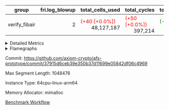 | group | fri.log_blowup | total_cells_used | total_cycles | total_proof_time_ms |
| --- | --- | --- | --- | --- |
| verify_fibair | <div style='text-align: right'>2</div>  | <span style="color: red">(+40 [+0.0%])</span> <div style='text-align: right'>48,127,187</div>  | <span style="color: red">(+50 [+0.0%])</span> <div style='text-align: right'>397,214</div>  | <span style="color: green">(-49.0 [-1.6%])</span> <div style='text-align: right'>2,993.0</div>  |


<details>
<summary>Detailed Metrics</summary>

| air_name | cells | constraints | interactions | main_cols | quotient_deg | rows |
| --- | --- | --- | --- | --- | --- | --- |
| FibonacciAir | <div style='text-align: right'>32</div>  | <div style='text-align: right'>5</div>  |  | <div style='text-align: right'>2</div>  | <div style='text-align: right'>1</div>  | <div style='text-align: right'>16</div>  |
| ProgramAir |  | <div style='text-align: right'>4</div>  | <div style='text-align: right'>1</div>  |  | <div style='text-align: right'>1</div>  |  |
| VmConnectorAir |  | <div style='text-align: right'>8</div>  | <div style='text-align: right'>3</div>  |  | <div style='text-align: right'>4</div>  |  |
| PersistentBoundaryAir<8> |  | <div style='text-align: right'>5</div>  | <div style='text-align: right'>3</div>  |  | <div style='text-align: right'>4</div>  |  |
| MemoryMerkleAir<8> |  | <div style='text-align: right'>38</div>  | <div style='text-align: right'>4</div>  |  | <div style='text-align: right'>4</div>  |  |
| AccessAdapterAir<2> |  | <div style='text-align: right'>12</div>  | <div style='text-align: right'>5</div>  |  | <div style='text-align: right'>4</div>  |  |
| AccessAdapterAir<4> |  | <div style='text-align: right'>12</div>  | <div style='text-align: right'>5</div>  |  | <div style='text-align: right'>4</div>  |  |
| AccessAdapterAir<8> |  | <div style='text-align: right'>12</div>  | <div style='text-align: right'>5</div>  |  | <div style='text-align: right'>4</div>  |  |
| Poseidon2VmAir<BabyBearParameters> |  | <div style='text-align: right'>517</div>  | <div style='text-align: right'>32</div>  |  | <div style='text-align: right'>4</div>  |  |
| FriReducedOpeningAir |  | <div style='text-align: right'>59</div>  | <div style='text-align: right'>35</div>  |  | <div style='text-align: right'>4</div>  |  |
| VmAirWrapper<NativeVectorizedAdapterAir<4>, FieldExtensionCoreAir> |  | <div style='text-align: right'>23</div>  | <div style='text-align: right'>15</div>  |  | <div style='text-align: right'>4</div>  |  |
| VmAirWrapper<NativeAdapterAir<2, 1>, FieldArithmeticCoreAir> |  | <div style='text-align: right'>23</div>  | <div style='text-align: right'>15</div>  |  | <div style='text-align: right'>4</div>  |  |
| VmAirWrapper<JalNativeAdapterAir, JalCoreAir> |  | <div style='text-align: right'>6</div>  | <div style='text-align: right'>7</div>  |  | <div style='text-align: right'>4</div>  |  |
| VmAirWrapper<BranchNativeAdapterAir, BranchEqualCoreAir<1> |  | <div style='text-align: right'>23</div>  | <div style='text-align: right'>11</div>  |  | <div style='text-align: right'>2</div>  |  |
| VmAirWrapper<NativeLoadStoreAdapterAir<1>, NativeLoadStoreCoreAir<1> |  | <div style='text-align: right'>31</div>  | <div style='text-align: right'>19</div>  |  | <div style='text-align: right'>4</div>  |  |
| PhantomAir |  | <div style='text-align: right'>4</div>  | <div style='text-align: right'>3</div>  |  | <div style='text-align: right'>4</div>  |  |
| VariableRangeCheckerAir |  | <div style='text-align: right'>4</div>  | <div style='text-align: right'>1</div>  |  | <div style='text-align: right'>1</div>  |  |

| commit_exe_time_ms | execute_and_trace_gen_time_ms | execute_time_ms | fri.log_blowup | keygen_time_ms | stark_prove_excluding_trace_time_ms | total_cells | verify_program_compile_ms |
| --- | --- | --- | --- | --- | --- | --- | --- |
| <span style="color: green">(-1.0 [-12.5%])</span> <div style='text-align: right'>7.0</div>  | <span style="color: green">(-3.0 [-0.2%])</span> <div style='text-align: right'>1,755.0</div>  | <span style="color: green">(-10.0 [-1.3%])</span> <div style='text-align: right'>755.0</div>  | <div style='text-align: right'>2</div>  | <span style="color: green">(-5.0 [-1.4%])</span> <div style='text-align: right'>348.0</div>  | <span style="color: green">(-2.0 [-18.2%])</span> <div style='text-align: right'>9.0</div>  | <div style='text-align: right'>32</div>  | <span style="color: red">(+1.0 [+6.7%])</span> <div style='text-align: right'>16.0</div>  |

| segment | total_cycles | trace_gen_time_ms |
| --- | --- | --- |
| 0 | <span style="color: red">(+25 [+0.0%])</span> <div style='text-align: right'>198,607</div>  | <span style="color: red">(+6.0 [+0.6%])</span> <div style='text-align: right'>998.0</div>  |

| group | segment | stark_prove_excluding_trace_time_ms | total_cells | total_cells_used | total_cycles | trace_gen_time_ms |
| --- | --- | --- | --- | --- | --- | --- |
| verify_fibair | 0 | <span style="color: green">(-49.0 [-1.6%])</span> <div style='text-align: right'>2,993.0</div>  | <div style='text-align: right'>107,769,880</div>  | <span style="color: red">(+40 [+0.0%])</span> <div style='text-align: right'>48,127,187</div>  | <span style="color: red">(+50 [+0.0%])</span> <div style='text-align: right'>397,214</div>  | <span style="color: green">(-8.0 [-0.8%])</span> <div style='text-align: right'>981.0</div>  |

| group | chip_name | segment | rows_used |
| --- | --- | --- | --- |
| verify_fibair | ProgramChip | 0 | <div style='text-align: right'>16,317</div>  |
| verify_fibair | VmConnectorAir | 0 | <div style='text-align: right'>2</div>  |
| verify_fibair | Boundary | 0 | <div style='text-align: right'>22,770</div>  |
| verify_fibair | Merkle | 0 | <div style='text-align: right'>43,900</div>  |
| verify_fibair | AccessAdapter<2> | 0 | <span style="color: green">(-12 [-0.0%])</span> <div style='text-align: right'>58,172</div>  |
| verify_fibair | AccessAdapter<4> | 0 | <span style="color: green">(-6 [-0.0%])</span> <div style='text-align: right'>35,786</div>  |
| verify_fibair | AccessAdapter<8> | 0 | <div style='text-align: right'>23,300</div>  |
| verify_fibair | Poseidon2VmAir<BabyBearParameters> | 0 | <div style='text-align: right'>66,670</div>  |
| verify_fibair | FriReducedOpeningAir | 0 | <div style='text-align: right'>336</div>  |
| verify_fibair | <NativeVectorizedAdapterAir<4>,FieldExtensionCoreAir> | 0 | <div style='text-align: right'>2,186</div>  |
| verify_fibair | <NativeAdapterAir<2, 1>,FieldArithmeticCoreAir> | 0 | <div style='text-align: right'>68,144</div>  |
| verify_fibair | <JalNativeAdapterAir,JalCoreAir> | 0 | <span style="color: red">(+25 [+0.5%])</span> <div style='text-align: right'>5,129</div>  |
| verify_fibair | <BranchNativeAdapterAir,BranchEqualCoreAir<1>> | 0 | <div style='text-align: right'>30,558</div>  |
| verify_fibair | <NativeLoadStoreAdapterAir<1>,NativeLoadStoreCoreAir<1>> | 0 | <div style='text-align: right'>85,891</div>  |
| verify_fibair | PhantomAir | 0 | <div style='text-align: right'>5,216</div>  |
| verify_fibair | VariableRangeCheckerAir | 0 | <div style='text-align: right'>262,144</div>  |

| group | dsl_ir | opcode | segment | frequency |
| --- | --- | --- | --- | --- |
| verify_fibair |  | ADD | 0 | <div style='text-align: right'>54,984</div>  |
| verify_fibair |  | BBE4DIV | 0 | <div style='text-align: right'>297</div>  |
| verify_fibair |  | BBE4MUL | 0 | <div style='text-align: right'>891</div>  |
| verify_fibair |  | BEQ | 0 | <div style='text-align: right'>1,418</div>  |
| verify_fibair |  | BNE | 0 | <div style='text-align: right'>29,140</div>  |
| verify_fibair |  | COMP_POS2 | 0 | <div style='text-align: right'>1,092</div>  |
| verify_fibair |  | DIV | 0 | <div style='text-align: right'>3</div>  |
| verify_fibair |  | FE4ADD | 0 | <div style='text-align: right'>492</div>  |
| verify_fibair |  | FE4SUB | 0 | <div style='text-align: right'>506</div>  |
| verify_fibair |  | FRI_REDUCED_OPENING | 0 | <div style='text-align: right'>126</div>  |
| verify_fibair |  | JAL | 0 | <span style="color: red">(+25 [+0.5%])</span> <div style='text-align: right'>5,129</div>  |
| verify_fibair |  | LOADW | 0 | <div style='text-align: right'>18,438</div>  |
| verify_fibair |  | LOADW2 | 0 | <div style='text-align: right'>14,569</div>  |
| verify_fibair |  | MUL | 0 | <div style='text-align: right'>9,857</div>  |
| verify_fibair |  | PERM_POS2 | 0 | <div style='text-align: right'>265</div>  |
| verify_fibair |  | PHANTOM | 0 | <div style='text-align: right'>5,216</div>  |
| verify_fibair |  | SHINTW | 0 | <div style='text-align: right'>13,651</div>  |
| verify_fibair |  | STOREW | 0 | <div style='text-align: right'>30,347</div>  |
| verify_fibair |  | STOREW2 | 0 | <div style='text-align: right'>8,886</div>  |
| verify_fibair |  | SUB | 0 | <div style='text-align: right'>3,300</div>  |

| group | air_name | dsl_ir | opcode | segment | cells_used |
| --- | --- | --- | --- | --- | --- |
| verify_fibair | <NativeAdapterAir<2, 1>,FieldArithmeticCoreAir> |  | ADD | 0 | <div style='text-align: right'>1,649,520</div>  |
| verify_fibair | AccessAdapter<2> |  | ADD | 0 | <span style="color: green">(-66 [-0.5%])</span> <div style='text-align: right'>12,881</div>  |
| verify_fibair | AccessAdapter<4> |  | ADD | 0 | <span style="color: green">(-39 [-0.5%])</span> <div style='text-align: right'>7,774</div>  |
| verify_fibair | AccessAdapter<8> |  | ADD | 0 | <div style='text-align: right'>731</div>  |
| verify_fibair | Boundary |  | ADD | 0 | <div style='text-align: right'>1,720</div>  |
| verify_fibair | Merkle |  | ADD | 0 | <div style='text-align: right'>2,752</div>  |
| verify_fibair | <NativeVectorizedAdapterAir<4>,FieldExtensionCoreAir> |  | BBE4DIV | 0 | <div style='text-align: right'>11,880</div>  |
| verify_fibair | AccessAdapter<2> |  | BBE4DIV | 0 | <div style='text-align: right'>2,904</div>  |
| verify_fibair | AccessAdapter<4> |  | BBE4DIV | 0 | <div style='text-align: right'>1,716</div>  |
| verify_fibair | <NativeVectorizedAdapterAir<4>,FieldExtensionCoreAir> |  | BBE4MUL | 0 | <div style='text-align: right'>35,640</div>  |
| verify_fibair | AccessAdapter<2> |  | BBE4MUL | 0 | <span style="color: green">(-66 [-0.4%])</span> <div style='text-align: right'>15,070</div>  |
| verify_fibair | AccessAdapter<4> |  | BBE4MUL | 0 | <span style="color: green">(-39 [-0.4%])</span> <div style='text-align: right'>8,905</div>  |
| verify_fibair | <BranchNativeAdapterAir,BranchEqualCoreAir<1>> |  | BEQ | 0 | <div style='text-align: right'>32,614</div>  |
| verify_fibair | <BranchNativeAdapterAir,BranchEqualCoreAir<1>> |  | BNE | 0 | <div style='text-align: right'>670,220</div>  |
| verify_fibair | AccessAdapter<2> |  | BNE | 0 | <div style='text-align: right'>946</div>  |
| verify_fibair | AccessAdapter<4> |  | BNE | 0 | <div style='text-align: right'>559</div>  |
| verify_fibair | AccessAdapter<2> |  | COMP_POS2 | 0 | <div style='text-align: right'>48,048</div>  |
| verify_fibair | AccessAdapter<4> |  | COMP_POS2 | 0 | <div style='text-align: right'>28,392</div>  |
| verify_fibair | AccessAdapter<8> |  | COMP_POS2 | 0 | <div style='text-align: right'>18,564</div>  |
| verify_fibair | Poseidon2VmAir<BabyBearParameters> |  | COMP_POS2 | 0 | <div style='text-align: right'>610,428</div>  |
| verify_fibair | <NativeAdapterAir<2, 1>,FieldArithmeticCoreAir> |  | DIV | 0 | <div style='text-align: right'>90</div>  |
| verify_fibair | <NativeVectorizedAdapterAir<4>,FieldExtensionCoreAir> |  | FE4ADD | 0 | <div style='text-align: right'>19,680</div>  |
| verify_fibair | AccessAdapter<2> |  | FE4ADD | 0 | <div style='text-align: right'>10,450</div>  |
| verify_fibair | AccessAdapter<4> |  | FE4ADD | 0 | <div style='text-align: right'>6,175</div>  |
| verify_fibair | <NativeVectorizedAdapterAir<4>,FieldExtensionCoreAir> |  | FE4SUB | 0 | <div style='text-align: right'>20,240</div>  |
| verify_fibair | AccessAdapter<2> |  | FE4SUB | 0 | <div style='text-align: right'>18,546</div>  |
| verify_fibair | AccessAdapter<4> |  | FE4SUB | 0 | <div style='text-align: right'>10,959</div>  |
| verify_fibair | AccessAdapter<2> |  | FRI_REDUCED_OPENING | 0 | <div style='text-align: right'>2,024</div>  |
| verify_fibair | AccessAdapter<4> |  | FRI_REDUCED_OPENING | 0 | <div style='text-align: right'>1,196</div>  |
| verify_fibair | FriReducedOpeningAir |  | FRI_REDUCED_OPENING | 0 | <div style='text-align: right'>21,504</div>  |
| verify_fibair | <JalNativeAdapterAir,JalCoreAir> |  | JAL | 0 | <span style="color: red">(+250 [+0.5%])</span> <div style='text-align: right'>51,290</div>  |
| verify_fibair | AccessAdapter<2> |  | JAL | 0 | <div style='text-align: right'>11</div>  |
| verify_fibair | AccessAdapter<4> |  | JAL | 0 | <div style='text-align: right'>13</div>  |
| verify_fibair | <NativeLoadStoreAdapterAir<1>,NativeLoadStoreCoreAir<1>> |  | LOADW | 0 | <div style='text-align: right'>755,958</div>  |
| verify_fibair | AccessAdapter<2> |  | LOADW | 0 | <div style='text-align: right'>29,062</div>  |
| verify_fibair | AccessAdapter<4> |  | LOADW | 0 | <div style='text-align: right'>20,566</div>  |
| verify_fibair | AccessAdapter<8> |  | LOADW | 0 | <div style='text-align: right'>16,133</div>  |
| verify_fibair | Boundary |  | LOADW | 0 | <div style='text-align: right'>27,880</div>  |
| verify_fibair | Merkle |  | LOADW | 0 | <div style='text-align: right'>44,416</div>  |
| verify_fibair | <NativeLoadStoreAdapterAir<1>,NativeLoadStoreCoreAir<1>> |  | LOADW2 | 0 | <div style='text-align: right'>597,329</div>  |
| verify_fibair | AccessAdapter<2> |  | LOADW2 | 0 | <div style='text-align: right'>13,288</div>  |
| verify_fibair | AccessAdapter<4> |  | LOADW2 | 0 | <div style='text-align: right'>7,969</div>  |
| verify_fibair | AccessAdapter<8> |  | LOADW2 | 0 | <div style='text-align: right'>1,003</div>  |
| verify_fibair | Boundary |  | LOADW2 | 0 | <div style='text-align: right'>1,880</div>  |
| verify_fibair | Merkle |  | LOADW2 | 0 | <div style='text-align: right'>2,880</div>  |
| verify_fibair | <NativeAdapterAir<2, 1>,FieldArithmeticCoreAir> |  | MUL | 0 | <div style='text-align: right'>295,710</div>  |
| verify_fibair | AccessAdapter<2> |  | MUL | 0 | <div style='text-align: right'>11,110</div>  |
| verify_fibair | AccessAdapter<4> |  | MUL | 0 | <div style='text-align: right'>10,647</div>  |
| verify_fibair | AccessAdapter<8> |  | MUL | 0 | <div style='text-align: right'>10,982</div>  |
| verify_fibair | Boundary |  | MUL | 0 | <div style='text-align: right'>25,840</div>  |
| verify_fibair | Merkle |  | MUL | 0 | <div style='text-align: right'>41,152</div>  |
| verify_fibair | AccessAdapter<2> |  | PERM_POS2 | 0 | <div style='text-align: right'>22,770</div>  |
| verify_fibair | AccessAdapter<4> |  | PERM_POS2 | 0 | <div style='text-align: right'>13,455</div>  |
| verify_fibair | AccessAdapter<8> |  | PERM_POS2 | 0 | <div style='text-align: right'>8,806</div>  |
| verify_fibair | Poseidon2VmAir<BabyBearParameters> |  | PERM_POS2 | 0 | <div style='text-align: right'>148,135</div>  |
| verify_fibair | PhantomAir |  | PHANTOM | 0 | <div style='text-align: right'>31,296</div>  |
| verify_fibair | <NativeLoadStoreAdapterAir<1>,NativeLoadStoreCoreAir<1>> |  | SHINTW | 0 | <div style='text-align: right'>559,691</div>  |
| verify_fibair | AccessAdapter<2> |  | SHINTW | 0 | <div style='text-align: right'>89,463</div>  |
| verify_fibair | AccessAdapter<4> |  | SHINTW | 0 | <div style='text-align: right'>69,849</div>  |
| verify_fibair | AccessAdapter<8> |  | SHINTW | 0 | <div style='text-align: right'>69,683</div>  |
| verify_fibair | Boundary |  | SHINTW | 0 | <div style='text-align: right'>163,960</div>  |
| verify_fibair | Merkle |  | SHINTW | 0 | <div style='text-align: right'>582,720</div>  |
| verify_fibair | <NativeLoadStoreAdapterAir<1>,NativeLoadStoreCoreAir<1>> |  | STOREW | 0 | <div style='text-align: right'>1,244,227</div>  |
| verify_fibair | AccessAdapter<2> |  | STOREW | 0 | <div style='text-align: right'>108,614</div>  |
| verify_fibair | AccessAdapter<4> |  | STOREW | 0 | <div style='text-align: right'>70,226</div>  |
| verify_fibair | AccessAdapter<8> |  | STOREW | 0 | <div style='text-align: right'>55,845</div>  |
| verify_fibair | Boundary |  | STOREW | 0 | <div style='text-align: right'>131,400</div>  |
| verify_fibair | Merkle |  | STOREW | 0 | <div style='text-align: right'>558,720</div>  |
| verify_fibair | <NativeLoadStoreAdapterAir<1>,NativeLoadStoreCoreAir<1>> |  | STOREW2 | 0 | <div style='text-align: right'>364,326</div>  |
| verify_fibair | AccessAdapter<2> |  | STOREW2 | 0 | <div style='text-align: right'>38,236</div>  |
| verify_fibair | AccessAdapter<4> |  | STOREW2 | 0 | <div style='text-align: right'>26,481</div>  |
| verify_fibair | AccessAdapter<8> |  | STOREW2 | 0 | <div style='text-align: right'>21,692</div>  |
| verify_fibair | Boundary |  | STOREW2 | 0 | <div style='text-align: right'>51,000</div>  |
| verify_fibair | Merkle |  | STOREW2 | 0 | <div style='text-align: right'>89,344</div>  |
| verify_fibair | <NativeAdapterAir<2, 1>,FieldArithmeticCoreAir> |  | SUB | 0 | <div style='text-align: right'>99,000</div>  |
| verify_fibair | AccessAdapter<2> |  | SUB | 0 | <div style='text-align: right'>16,335</div>  |
| verify_fibair | AccessAdapter<4> |  | SUB | 0 | <div style='text-align: right'>18,525</div>  |
| verify_fibair | AccessAdapter<8> |  | SUB | 0 | <div style='text-align: right'>21,981</div>  |
| verify_fibair | Boundary |  | SUB | 0 | <div style='text-align: right'>51,720</div>  |
| verify_fibair | Merkle |  | SUB | 0 | <div style='text-align: right'>82,752</div>  |

| group | execute_time_ms | fri.log_blowup | num_segments | total_cells_used | total_cycles | total_proof_time_ms |
| --- | --- | --- | --- | --- | --- | --- |
| verify_fibair | <span style="color: green">(-1.0 [-0.1%])</span> <div style='text-align: right'>759.0</div>  | <div style='text-align: right'>2</div>  | <div style='text-align: right'>1</div>  | <span style="color: red">(+40 [+0.0%])</span> <div style='text-align: right'>48,127,187</div>  | <span style="color: red">(+50 [+0.0%])</span> <div style='text-align: right'>397,214</div>  | <span style="color: green">(-49.0 [-1.6%])</span> <div style='text-align: right'>2,993.0</div>  |

| group | air_name | segment | cells | main_cols | perm_cols | prep_cols | rows |
| --- | --- | --- | --- | --- | --- | --- | --- |
| verify_fibair | ProgramAir | 0 | <div style='text-align: right'>294,912</div>  | <div style='text-align: right'>10</div>  | <div style='text-align: right'>8</div>  |  | <div style='text-align: right'>16,384</div>  |
| verify_fibair | VmConnectorAir | 0 | <div style='text-align: right'>24</div>  | <div style='text-align: right'>4</div>  | <div style='text-align: right'>8</div>  | <div style='text-align: right'>1</div>  | <div style='text-align: right'>2</div>  |
| verify_fibair | PersistentBoundaryAir<8> | 0 | <div style='text-align: right'>917,504</div>  | <div style='text-align: right'>20</div>  | <div style='text-align: right'>8</div>  |  | <div style='text-align: right'>32,768</div>  |
| verify_fibair | MemoryMerkleAir<8> | 0 | <div style='text-align: right'>2,883,584</div>  | <div style='text-align: right'>32</div>  | <div style='text-align: right'>12</div>  |  | <div style='text-align: right'>65,536</div>  |
| verify_fibair | AccessAdapterAir<2> | 0 | <div style='text-align: right'>1,769,472</div>  | <div style='text-align: right'>11</div>  | <div style='text-align: right'>16</div>  |  | <div style='text-align: right'>65,536</div>  |
| verify_fibair | AccessAdapterAir<4> | 0 | <div style='text-align: right'>1,900,544</div>  | <div style='text-align: right'>13</div>  | <div style='text-align: right'>16</div>  |  | <div style='text-align: right'>65,536</div>  |
| verify_fibair | AccessAdapterAir<8> | 0 | <div style='text-align: right'>1,081,344</div>  | <div style='text-align: right'>17</div>  | <div style='text-align: right'>16</div>  |  | <div style='text-align: right'>32,768</div>  |
| verify_fibair | Poseidon2VmAir<BabyBearParameters> | 0 | <div style='text-align: right'>77,987,840</div>  | <div style='text-align: right'>559</div>  | <div style='text-align: right'>36</div>  |  | <div style='text-align: right'>131,072</div>  |
| verify_fibair | FriReducedOpeningAir | 0 | <div style='text-align: right'>71,680</div>  | <div style='text-align: right'>64</div>  | <div style='text-align: right'>76</div>  |  | <div style='text-align: right'>512</div>  |
| verify_fibair | VmAirWrapper<NativeVectorizedAdapterAir<4>, FieldExtensionCoreAir> | 0 | <div style='text-align: right'>245,760</div>  | <div style='text-align: right'>40</div>  | <div style='text-align: right'>20</div>  |  | <div style='text-align: right'>4,096</div>  |
| verify_fibair | VmAirWrapper<NativeAdapterAir<2, 1>, FieldArithmeticCoreAir> | 0 | <div style='text-align: right'>6,553,600</div>  | <div style='text-align: right'>30</div>  | <div style='text-align: right'>20</div>  |  | <div style='text-align: right'>131,072</div>  |
| verify_fibair | VmAirWrapper<JalNativeAdapterAir, JalCoreAir> | 0 | <div style='text-align: right'>180,224</div>  | <div style='text-align: right'>10</div>  | <div style='text-align: right'>12</div>  |  | <div style='text-align: right'>8,192</div>  |
| verify_fibair | VmAirWrapper<BranchNativeAdapterAir, BranchEqualCoreAir<1> | 0 | <div style='text-align: right'>1,671,168</div>  | <div style='text-align: right'>23</div>  | <div style='text-align: right'>28</div>  |  | <div style='text-align: right'>32,768</div>  |
| verify_fibair | VmAirWrapper<NativeLoadStoreAdapterAir<1>, NativeLoadStoreCoreAir<1> | 0 | <div style='text-align: right'>8,519,680</div>  | <div style='text-align: right'>41</div>  | <div style='text-align: right'>24</div>  |  | <div style='text-align: right'>131,072</div>  |
| verify_fibair | PhantomAir | 0 | <div style='text-align: right'>114,688</div>  | <div style='text-align: right'>6</div>  | <div style='text-align: right'>8</div>  |  | <div style='text-align: right'>8,192</div>  |
| verify_fibair | VariableRangeCheckerAir | 0 | <div style='text-align: right'>2,359,296</div>  | <div style='text-align: right'>1</div>  | <div style='text-align: right'>8</div>  | <div style='text-align: right'>2</div>  | <div style='text-align: right'>262,144</div>  |

</details>



<details>
<summary>Flamegraphs</summary>

[![](https://axiom-public-data-sandbox-us-east-1.s3.us-east-1.amazonaws.com/benchmark/github/flamegraphs/37915d6ceb39e350b37d11699e05842df06c4969/verify_fibair-verify_fibair.dsl_ir.opcode.air_name.cells_used.reverse.svg)](https://axiom-public-data-sandbox-us-east-1.s3.us-east-1.amazonaws.com/benchmark/github/flamegraphs/37915d6ceb39e350b37d11699e05842df06c4969/verify_fibair-verify_fibair.dsl_ir.opcode.air_name.cells_used.reverse.svg)
[![](https://axiom-public-data-sandbox-us-east-1.s3.us-east-1.amazonaws.com/benchmark/github/flamegraphs/37915d6ceb39e350b37d11699e05842df06c4969/verify_fibair-verify_fibair.dsl_ir.opcode.air_name.cells_used.svg)](https://axiom-public-data-sandbox-us-east-1.s3.us-east-1.amazonaws.com/benchmark/github/flamegraphs/37915d6ceb39e350b37d11699e05842df06c4969/verify_fibair-verify_fibair.dsl_ir.opcode.air_name.cells_used.svg)
[![](https://axiom-public-data-sandbox-us-east-1.s3.us-east-1.amazonaws.com/benchmark/github/flamegraphs/37915d6ceb39e350b37d11699e05842df06c4969/verify_fibair-verify_fibair.dsl_ir.opcode.frequency.reverse.svg)](https://axiom-public-data-sandbox-us-east-1.s3.us-east-1.amazonaws.com/benchmark/github/flamegraphs/37915d6ceb39e350b37d11699e05842df06c4969/verify_fibair-verify_fibair.dsl_ir.opcode.frequency.reverse.svg)
[![](https://axiom-public-data-sandbox-us-east-1.s3.us-east-1.amazonaws.com/benchmark/github/flamegraphs/37915d6ceb39e350b37d11699e05842df06c4969/verify_fibair-verify_fibair.dsl_ir.opcode.frequency.svg)](https://axiom-public-data-sandbox-us-east-1.s3.us-east-1.amazonaws.com/benchmark/github/flamegraphs/37915d6ceb39e350b37d11699e05842df06c4969/verify_fibair-verify_fibair.dsl_ir.opcode.frequency.svg)

</details>

Commit: https://github.com/axiom-crypto/afs-prototype/commit/37915d6ceb39e350b37d11699e05842df06c4969

Max Segment Length: 1048476

Instance Type: 64cpu-linux-arm64

Memory Allocator: mimalloc

[Benchmark Workflow](https://github.com/axiom-crypto/afs-prototype/actions/runs/12306034287)
